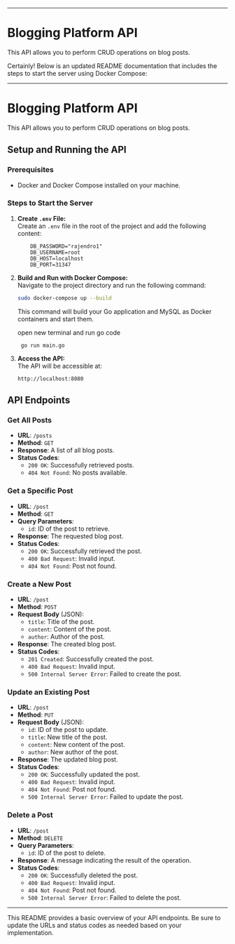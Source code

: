 
---

# Blogging Platform API

This API allows you to perform CRUD operations on blog posts.

Certainly! Below is an updated README documentation that includes the steps to start the server using Docker Compose:

---

# Blogging Platform API

This API allows you to perform CRUD operations on blog posts.

## Setup and Running the API

### Prerequisites

- Docker and Docker Compose installed on your machine.

### Steps to Start the Server

1. **Create `.env` File:**  
   Create an `.env` file in the root of the project and add the following content:

    ```env
        DB_PASSWORD="rajendro1"
        DB_USERNAME=root
        DB_HOST=localhost
        DB_PORT=31347
    ```

2. **Build and Run with Docker Compose:**  
   Navigate to the project directory and run the following command:

    ```sh
    sudo docker-compose up --build
    ```

   This command will build your Go application and MySQL as Docker containers and start them.

    open new terminal and run go code
   ```
    go run main.go
   ```

3. **Access the API:**  
   The API will be accessible at:

    ```
    http://localhost:8080
    ```

## API Endpoints

### Get All Posts

- **URL**: `/posts`
- **Method**: `GET`
- **Response**: A list of all blog posts.
- **Status Codes**:
    - `200 OK`: Successfully retrieved posts.
    - `404 Not Found`: No posts available.

### Get a Specific Post

- **URL**: `/post`
- **Method**: `GET`
- **Query Parameters**:
    - `id`: ID of the post to retrieve.
- **Response**: The requested blog post.
- **Status Codes**:
    - `200 OK`: Successfully retrieved the post.
    - `400 Bad Request`: Invalid input.
    - `404 Not Found`: Post not found.

### Create a New Post

- **URL**: `/post`
- **Method**: `POST`
- **Request Body** (JSON):
    - `title`: Title of the post.
    - `content`: Content of the post.
    - `author`: Author of the post.
- **Response**: The created blog post.
- **Status Codes**:
    - `201 Created`: Successfully created the post.
    - `400 Bad Request`: Invalid input.
    - `500 Internal Server Error`: Failed to create the post.

### Update an Existing Post

- **URL**: `/post`
- **Method**: `PUT`
- **Request Body** (JSON):
    - `id`: ID of the post to update.
    - `title`: New title of the post.
    - `content`: New content of the post.
    - `author`: New author of the post.
- **Response**: The updated blog post.
- **Status Codes**:
    - `200 OK`: Successfully updated the post.
    - `400 Bad Request`: Invalid input.
    - `404 Not Found`: Post not found.
    - `500 Internal Server Error`: Failed to update the post.

### Delete a Post

- **URL**: `/post`
- **Method**: `DELETE`
- **Query Parameters**:
    - `id`: ID of the post to delete.
- **Response**: A message indicating the result of the operation.
- **Status Codes**:
    - `200 OK`: Successfully deleted the post.
    - `400 Bad Request`: Invalid input.
    - `404 Not Found`: Post not found.
    - `500 Internal Server Error`: Failed to delete the post.

---

This README provides a basic overview of your API endpoints. Be sure to update the URLs and status codes as needed based on your implementation.